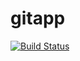 # gitapp

[![Build Status](https://dev.azure.com/TestOrganisation03/AgileProject/_apis/build/status%2FDevops073.appgit?branchName=master)](https://dev.azure.com/TestOrganisation03/AgileProject/_build/latest?definitionId=5&branchName=master)
